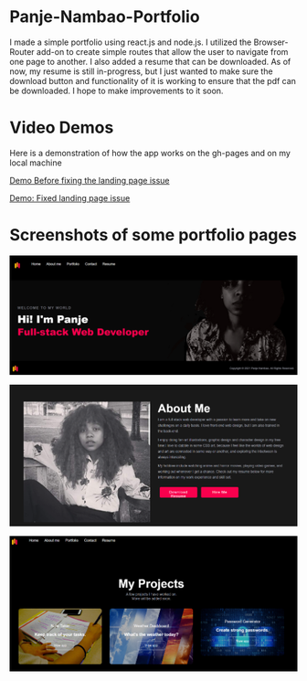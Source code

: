 # Panje-Nambao-Portfolio

I made a simple portfolio using react.js and node.js.
I utilized the Browser-Router add-on to create simple routes that allow the user to navigate from one page to another.
I also added a resume that can be downloaded. 
As of now, my resume is still in-progress, but I just wanted to make sure the download button and functionality of it is working to ensure that the pdf can be downloaded.
I hope to make improvements to it soon. 

# Video Demos

Here is a demonstration of how the app works on the gh-pages and on my local machine

[Demo Before fixing the landing page issue](https://watch.screencastify.com/v/W3K31aLsYbOVFutw1ZeI)

[Demo: Fixed landing page issue](https://watch.screencastify.com/v/71w2wx2wyRDTeyqAzige)

# Screenshots of some portfolio pages

![picture](./images/homepage.png)

![picture](./images/about.png)

![picture](./images/projects.png)




